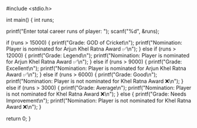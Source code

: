 #include <stdio.h>

int main() {
    int runs;

  printf("Enter total career runs of player: ");
    scanf("%d", &runs);

  if (runs > 15000) {
        printf("Grade: GOD of Cricket\n");
        printf("Nomination: Player is nominated for Arjun Khel Ratna Award ✅\n");
    }
    else if (runs > 12000) {
        printf("Grade: Legend\n");
        printf("Nomination: Player is nominated for Arjun Khel Ratna Award ✅\n");
    }
    else if (runs > 9000) {
        printf("Grade: Excellent\n");
        printf("Nomination: Player is nominated for Arjun Khel Ratna Award ✅\n");
    }
    else if (runs > 6000) {
        printf("Grade: Good\n");
        printf("Nomination: Player is not nominated for Khel Ratna Award ❌\n");
    }
    else if (runs > 3000) {
        printf("Grade: Average\n");
        printf("Nomination: Player is not nominated for Khel Ratna Award ❌\n");
    }
    else {
        printf("Grade: Needs Improvement\n");
        printf("Nomination: Player is not nominated for Khel Ratna Award ❌\n");
    }

   return 0;
}
